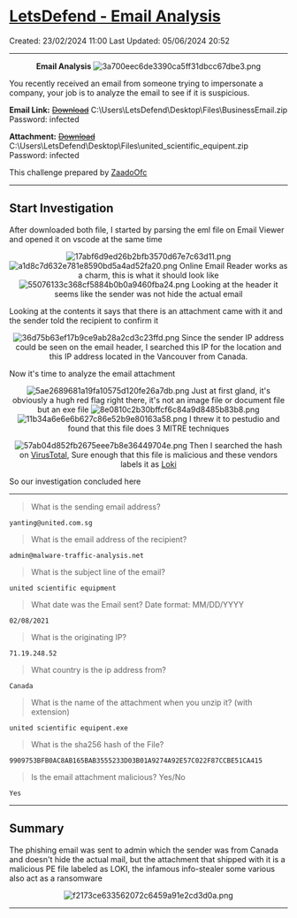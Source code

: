 # [LetsDefend - Email Analysis](https://app.letsdefend.io/challenge/email-analysis)
Created: 23/02/2024 11:00
Last Updated: 05/06/2024 20:52
* * *
<div align=center>

**Email Analysis**
![3a700eec6de3390ca5ff31dbcc67dbe3.png](../../_resources/3a700eec6de3390ca5ff31dbcc67dbe3.png)
</div>
You recently received an email from someone trying to impersonate a company, your job is to analyze the email to see if it is suspicious.

**Email Link:** [~~Download~~](https://letsdefend-images.s3.us-east-2.amazonaws.com/Challenge/Email-Analysis/BusinessEmail.zip) C:\Users\LetsDefend\Desktop\Files\BusinessEmail.zip
Password: infected

**Attachment:** [~~Download~~](https://letsdefend-images.s3.us-east-2.amazonaws.com/Challenge/Email-Analysis/united+scientific+equipent.zip) C:\Users\LetsDefend\Desktop\Files\united_scientific_equipent.zip
Password: infected

This challenge prepared by [ZaadoOfc](https://www.linkedin.com/in/zaid-shah-05527a22b/)
* * *
## Start Investigation
After downloaded both file, I started by parsing the eml file on Email Viewer and opened it on vscode at the same time
<div align=center>

![17abf6d9ed26b2bfb3570d67e7c63d11.png](../../_resources/17abf6d9ed26b2bfb3570d67e7c63d11.png)
![a1d8c7d632e781e8590bd5a4ad52fa20.png](../../_resources/a1d8c7d632e781e8590bd5a4ad52fa20.png)
Online Email Reader works as a charm, this is what it should look like
![55076133c368cf5884b0b0a9460fba24.png](../../_resources/55076133c368cf5884b0b0a9460fba24.png)
Looking at the header it seems like the sender was not hide the actual email
</div>

Looking at the contents it says that there is an attachment came with it and the sender told the recipient to confirm it

<div align=center>

![36d75b63ef17b9ce9ab28a2cd3c23ffd.png](../../_resources/36d75b63ef17b9ce9ab28a2cd3c23ffd.png)
Since the sender IP address could be seen on the email header, I searched this IP for the location and this IP address located in the Vancouver from Canada. 
</div>

Now it's time to analyze the email attachment
<div align=center>

![5ae2689681a19fa10575d120fe26a7db.png](../../_resources/5ae2689681a19fa10575d120fe26a7db.png)
Just at first gland, it's obviously a hugh red flag right there, it's not an image file or document file but an exe file
![8e0810c2b30bffcf6c84a9d8485b83b8.png](../../_resources/8e0810c2b30bffcf6c84a9d8485b83b8.png)
![11b34a6e6e6b627c86e52b9e80163a58.png](../../_resources/11b34a6e6e6b627c86e52b9e80163a58.png)
I threw it to pestudio and found that this file does 3 MITRE techniques

![57ab04d852fb2675eee7b8e36449704e.png](../../_resources/57ab04d852fb2675eee7b8e36449704e.png)
Then I searched the hash on [VirusTotal](https://www.virustotal.com/gui/file/9909753bfb0ac8ab165bab3555233d03b01a9274a92e57c022f87ccbe51ca415), Sure enough that this file is malicious and these vendors labels it as [Loki](https://success.trendmicro.com/dcx/s/solution/1117830-loki-malware-information?language=en_US) 
</div>

So our investigation concluded here

* * *
> What is the sending email address?
```
yanting@united.com.sg
```

> What is the email address of the recipient?
```
admin@malware-traffic-analysis.net
```

> What is the subject line of the email?
```
united scientific equipment
```

> What date was the Email sent? Date format: MM/DD/YYYY
```
02/08/2021
```

> What is the originating IP?
```
71.19.248.52
```

> What country is the ip address from?
```
Canada
```

> What is the name of the attachment when you unzip it? (with extension)
```
united scientific equipent.exe
```

> What is the sha256 hash of the File?
```
9909753BFB0AC8AB165BAB3555233D03B01A9274A92E57C022F87CCBE51CA415
```

> Is the email attachment malicious? Yes/No
```
Yes
```

* * *
## Summary
The phishing email was sent to admin which the sender was from Canada and doesn't hide the actual mail, but the attachment that shipped with it is a malicious PE file labeled as LOKI, the infamous info-stealer some various also act as a ransomware

<div align=center>

![f2173ce633562072c6459a91e2cd3d0a.png](../../_resources/f2173ce633562072c6459a91e2cd3d0a.png)
</div>

* * *
